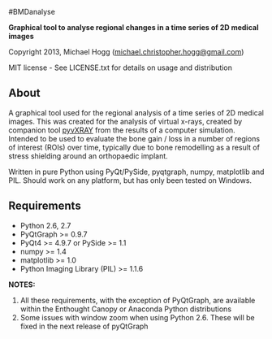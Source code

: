 #BMDanalyse

**Graphical tool to analyse regional changes in a time series of 2D medical images**

Copyright 2013, Michael Hogg (michael.christopher.hogg@gmail.com)

MIT license - See LICENSE.txt for details on usage and distribution

## About

A graphical tool used for the regional analysis of a time series of 2D medical images. This was created for the analysis of virtual x-rays, created by companion tool [pyvXRAY](https://github.com/mhogg/pyvxray) from the results of a computer simulation. Intended to be used to evaluate the bone gain / loss in a number of regions of interest (ROIs) over time, typically due to bone remodelling as a result of stress shielding around an orthopaedic implant.

Written in pure Python using PyQt/PySide, pyqtgraph, numpy, matplotlib and PIL. Should work on any platform, but has only been tested on Windows.

## Requirements

* Python 2.6, 2.7
* PyQtGraph >= 0.9.7
* PyQt4 >= 4.9.7 or PySide >= 1.1
* numpy >= 1.4
* matplotlib >= 1.0
* Python Imaging Library (PIL) >= 1.1.6

**NOTES:**

1.  All these requirements, with the exception of PyQtGraph, are available within the Enthought Canopy or Anaconda Python distributions
2.  Some issues with window zoom when using Python 2.6. These will be fixed in the next release of pyQtGraph

